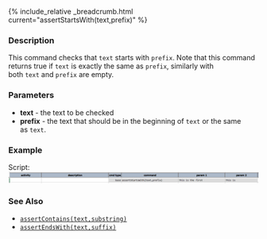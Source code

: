 {% include_relative _breadcrumb.html current="assertStartsWith(text,prefix)" %}


### Description
This command checks that `text` starts with `prefix`. Note that this command returns true if `text` is exactly the 
same as `prefix`, similarly with both `text` and `prefix` are empty.


### Parameters
- **text** \- the text to be checked
- **prefix** \- the text that should be in the beginning of `text` or the same as `text`.


### Example
Script:<br/>
![script](image/assertStartsWith_01.png)


### See Also
- [`assertContains(text,substring)`](assertContains(text,substring))
- [`assertEndsWith(text,suffix)`](assertEndsWith(text,suffix))
